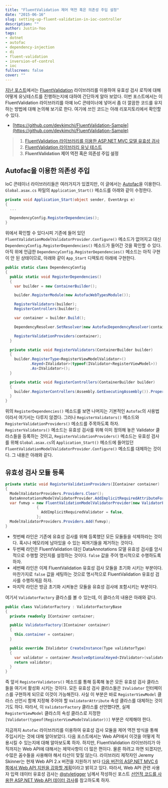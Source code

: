```yaml
---
title: "FluentValidation 제어 역전 혹은 의존성 주입 설정"
date: "2015-06-16"
slug: setting-up-fluent-validation-in-ioc-controller
description: ""
author: Justin-Yoo
tags:
- dotnet
- autofac
- dependency-injection
- di
- fluent-validation
- inversion-of-control
- ioc
fullscreen: false
cover: ""
---
```


[지난 포스트](http://blog.aliencube.org/ko/2015/06/12/unit-testing-validators-with-fluent-validation/)에서는 [FluentValidation](https://github.com/JeremySkinner/FluentValidation) 라이브러리를 이용하여 유효성 검사 로직에 대해 어떻게 유닛테스트를 진행하는지에 대하여 간단하게 알아 보았다. 이번 포스트에서는 이 FluentValidation 라이브러리를 아예 IoC 콘테이너에 넣어서 좀 더 깔끔한 코드를 유지하는 방법에 대해 논의해 보기로 한다. 여기에 쓰인 코드는 아래 리포지토리에서 확인할 수 있다.

- [https://github.com/devkimchi/FluentValidation-Sample](https://github.com/devkimchi/FluentValidation-Sample)

> 1. [FluentValidation 라이브러리를 이용한 ASP.NET MVC 모델 유효성 검사](http://blog.aliencube.org/ko/2015/06/04/validating-asp-net-mvc-models-using-fluentvalidation-library/)
> 2. [FluentValidation 라이브러리 유닛 테스트](http://blog.aliencube.org/ko/2015/06/12/unit-testing-validators-with-fluent-validation/)
> 3. **FluentValidation 제어 역전 혹은 의존성 주입 설정**

## Autofac을 이용한 의존성 주입

IoC 콘테이너 라이브러리들은 여러가지가 있겠지만, 이 글에서는 [Autofac](http://autofac.org)을 이용한다. `Global.asax.cs` 파일의 `Application_Start()` 메소드를 아래와 같이 수정한다.

```csharp
private void Application_Start(object sender, EventArgs e)
{
  ...

  DependencyConfig.RegisterDependencies();
}

```

위에서 확인할 수 있다시피 기존에 들어 있던 `FluentValidationModelValidatorProvider.Configure()` 메소드가 없어지고 대신 `DependencyConfig.RegisterDependencies()` 메소드가 들어간 것을 확인할 수 있다. 아직 위에 언급한 `DependencyConfig.RegisterDependencies()` 메소드는 아직 구현이 안 된 상태이므로, 아래와 같이 `App_Start` 디렉토리 아래에 구현한다.

```csharp
public static class DependencyConfig
{
  public static void RegisterDependencies()
  {
    var builder = new ContainerBuilder();

    builder.RegisterModule(new AutofacWebTypesModule());

    RegisterValidators(builder);
    RegisterControllers(builder);

    var container = builder.Build();

    DependencyResolver.SetResolver(new AutofacDependencyResolver(container));

    RegisterValidationProviders(container);
  }

  private static void RegisterValidators(ContainerBuilder builder)
  {
    builder.RegisterType<RegisterViewModelValidator>()
           .Keyed<IValidator>(typeof(IValidator<RegisterViewModel>))
           .As<IValidator>();
  }

  private static void RegisterControllers(ContainerBuilder builder)
  {
    builder.RegisterControllers(Assembly.GetExecutingAssembly()).PropertiesAutowired();
  }
}

```

위의 `RegisterDependencies()` 메소드를 보면 나머지는 기본적인 `Autofac`의 사용법이라서 여기서는 다루지 않겠다. 그러나 `RegisterValidators()` 메소드와 `RegisterValidationProviders()` 메소드를 주목하도록 하자. `RegisterValidators()` 메소드는 유효성 검사를 위해 이미 정의해 놓은 Validator 클라스들을 등록하는 것이고, `RegisterValidationProviders()` 메소드는 유효성 검사를 위해 `Global.asax.cs`의 `Application_Start()` 메소드에 들어있던 `FluentValidationModelValidatorProvider.Configure()` 메소드를 대체하는 것이다. 그 내용은 아래와 같다.

## 유효성 검사 모듈 등록

```csharp
private static void RegisterValidationProviders(IContainer container)
{
  ModelValidatorProviders.Providers.Clear();
  DataAnnotationsModelValidatorProvider.AddImplicitRequiredAttributeForValueTypes = false;
  var fvmvp = new FluentValidationModelValidatorProvider(new ValidatorFactory(container))
              {
                AddImplicitRequiredValidator = false,
              };
  ModelValidatorProviders.Providers.Add(fvmvp);
}

```

- 첫번째 라인은 기존에 유효성 검사를 위해 등록했던 모든 모듈들을 삭제하라는 것이다. 혹시나 메모리에 남아있을 수 있는 찌꺼기들을 제거하는 것이다.
- 두번째 라인은 FluentValidation 대신 DataAnnotations 모델 유효성 검사를 암시적으로 수행할 것인지를 설정하는 것이다. `false` 값을 주어 명시적으로 수행하도록 하자.
- 세번째 라인은 이제 FluentValidation 유효성 검사 모듈을 초기화 시키는 부분이다. 마찬가지로 `false` 값을 세팅하는 것으로 명시적으로 FluentValidation 유효성 검사를 수행하게끔 하자.
- 마지막 라인은 방금 초기화 시켜놓은 모듈을 유효성 검사에 포함시키는 부분이다.

여기서 `ValidatorFactory` 클라스를 볼 수 있는데, 이 클라스의 내용은 아래와 같다.

```csharp
public class ValidatorFactory : ValidatorFactoryBase
{
  private readonly IContainer container;

  public ValidatorFactory(IContainer container)
  {
    this.container = container;
  }

  public override IValidator CreateInstance(Type validatorType)
  {
    var validator = container.ResolveOptionalKeyed<IValidator>(validatorType);
    return validator;
  }
}

```

즉 앞서 `RegisterValidators()` 메소드를 통해 등록해 놓은 모든 유효성 검사 클라스들을 여기서 활성화 시키는 것이다. 모든 유효성 검사 클라스들은 `IValidator` 인터페이스를 구현하게 되므로 이것이 가능해진다. 사실 이 부분은 바로 `RegisterViewModel` 클라스 선언시 함께 지정해 주어야 할 `ValidatorAttribute` 속성 클라스를 대체하는 것이기도 하다. 따라서, 이 `ValidatorFactory` 클라스를 선언했다면, 실제 `RegisterViewModel` 클라스의 속성 클라스로 지정한 `[Validator(typeof(RegisterViewModelValidator))]` 부분은 삭제해야 한다.

지금까지 `Autofac` 라이브러리를 이용하여 유효성 검사 모듈을 제어 역전 방식을 통해 주입시키는 것에 대해 알아보았다. 다음 포스트에서는 Web API에서 이것을 어떻게 적용시킬 수 있는지에 대해 알아보도록 하자. 하지만, FluentValidation 라이브러리가 아직까지는 Web API에 대해서는 제약사항이 더 많은 편이다. 물론 하려고 하면 되겠지만, 수많은 꼼수들을 사용해야 해서 타산이 맞질 않는다. 라이브러리 제작자인 Jeremy Skinner는 현재 Web API 2.x 버전을 지원하기 보다 [다음 버전의 ASP.NET MVC 6 쪽에서 Web API 지원을 강화할 계획](https://github.com/JeremySkinner/FluentValidation/issues/80)이라고 밝히고 있다. 따라서, Web API 관련 사용자 입력 데이터 유효성 검사는 [@styletigger](https://twitter.com/styletigger) 님께서 작성하신 포스트 [선언적 코드를 사용한 ASP.NET Web API 데이터 검사](https://justhackem.wordpress.com/2015/05/09/web-api-validation/)를 참고하도록 하자.
